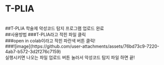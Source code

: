 # T-PLIA
<br/> 
##T-PLIA 학술제 악성코드 탐지 프로그램 업로드 완료
<br/>
##사용방법
###T-PLIA라고 적힌 파일 클릭<br/>
###open in colab이라고 적힌 파란색 버튼 클릭!<br/>
###![image](https://github.com/user-attachments/assets/76bd73c9-7220-4ab7-b572-3d2f276c7159)
<br/>
실행시키면 나오는 파일 업로드 버튼 눌러서 악성코드 탐지 파일 하면 끝!

